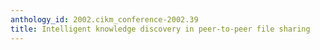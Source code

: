 ```yaml
---
anthology_id: 2002.cikm_conference-2002.39
title: Intelligent knowledge discovery in peer-to-peer file sharing
---
```

